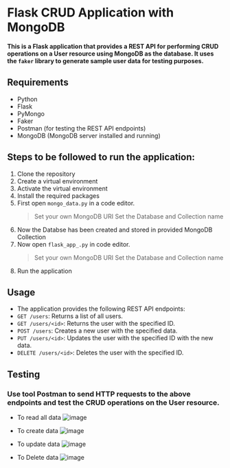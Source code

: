 # Flask CRUD Application with MongoDB
**This is a Flask application that provides a REST API for performing CRUD operations on a User resource using MongoDB as the database. 
It uses the `faker` library to generate sample user data for testing purposes.**

## Requirements

- Python 
- Flask
- PyMongo
- Faker
- Postman (for testing the REST API endpoints)
- MongoDB (MongoDB server installed and running)

## Steps to be followed to run the application:
1. Clone the repository
2. Create a virtual environment
3. Activate the virtual environment
4. Install the required packages
5. First open `mongo_data.py` in a code editor.
   > Set your own MongoDB URI
   > Set the Database and Collection name
6. Now the Databse has been created and stored in provided MongoDB Collection
7. Now open `flask_app_.py` in code editor.
   > Set your own MongoDB URI
   > Set the Database and Collection name
8. Run the application


## Usage

- The application provides the following REST API endpoints:
- `GET /users`: Returns a list of all users.
- `GET /users/<id>`: Returns the user with the specified ID.
- `POST /users`: Creates a new user with the specified data.
- `PUT /users/<id>`: Updates the user with the specified ID with the new data.
- `DELETE /users/<id>`: Deletes the user with the specified ID.

## Testing 
### Use tool Postman to send HTTP requests to the above endpoints and test the CRUD operations on the User resource.
- To read all data
   ![image](https://github.com/Ayushyadav04/Flask-MongoDB-Application/assets/113254994/1027d6de-6421-4c66-8846-116371b71388)

-  To create data
   ![image](https://github.com/Ayushyadav04/Flask-MongoDB-Application/assets/113254994/7783c74d-2f85-41df-8819-3e393c4b13cd)

-  To update data
   ![image](https://github.com/Ayushyadav04/Flask-MongoDB-Application/assets/113254994/6bc6f30b-d25e-4011-a74f-c6980e26b133)

-  To Delete data
   ![image](https://github.com/Ayushyadav04/Flask-MongoDB-Application/assets/113254994/3a422d83-8709-4a81-b35d-0468e5a371fe)



